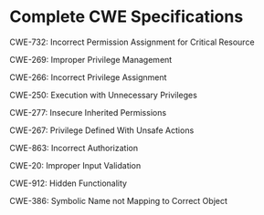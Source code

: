 

# Complete CWE Specifications

CWE-732: Incorrect Permission Assignment for Critical Resource

CWE-269: Improper Privilege Management

CWE-266: Incorrect Privilege Assignment

CWE-250: Execution with Unnecessary Privileges

CWE-277: Insecure Inherited Permissions

CWE-267: Privilege Defined With Unsafe Actions

CWE-863: Incorrect Authorization

CWE-20: Improper Input Validation

CWE-912: Hidden Functionality

CWE-386: Symbolic Name not Mapping to Correct Object